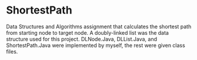 # ShortestPath
Data Structures and Algorithms assignment that calculates the shortest path from starting node to target node. A doubly-linked list was the data structure used for this project.
DLNode.Java, DLList.Java, and ShortestPath.Java were implemented by myself, the rest were given class files.
